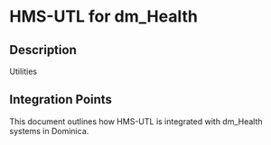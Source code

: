 # HMS-UTL for dm_Health

## Description

Utilities

## Integration Points

This document outlines how HMS-UTL is integrated with dm_Health systems in Dominica.
